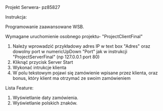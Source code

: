 Projekt Serwera- pz85827

Instrukcja:

Programowanie zaawansowane WSB.

Wymagane uruchomienie osobnego projektu- "ProjectClientFinal"

1. Należy wprowadzić przykładowy adres IP w text box "Adres" oraz dowolny port w numericUpDown "Port" jak w instrukcji "ProjectServerFinal" (np 127.0.0.1 port 80)
2. Kliknąć przycisk Server Start
3. Wykonać intrukcje klienta
4. W polu tekstowym pojawi się zamówienie wpisane przez klienta, oraz bonus, który klient ma otrzymać ze swoim zamówieniem

Lista Feature:

1. Wyświetlanie daty zamówienia.
2. Wyświetlanie polskich znaków.

